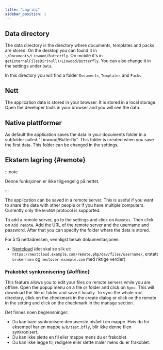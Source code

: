 ```yaml
---
title: "Lagring"
sidebar_position: 2
---
```


## Data directory

The data directory is the directory where documents, templates and packs are stored. On the desktop you can found it in `~/Documents/Linwood/Butterfly`. On mobile it's in `getExternalFilesDir(null)/Linwood/Butterfly`. You can also change it in the settings under `Data`.

In this directory you will find a folder `Documents`, `Templates` and `Packs`.

## Nett

The application data is stored in your browser. It is stored in a local storage. Open the developer tools in your browser and you will see the data.

## Native plattformer

As default the application saves the data in your documents folder in a subfolder called "Linwood/Butterfly". This folder is created when you save the first data. This folder can be changed in the settings.

## Ekstern lagring {#remote}

:::note

Denne funksjonen er ikke tilgjengelig på nettet.

:::

The application can be saved in a remote server. This is useful if you want to share the data with other people or if you have multiple computers. Currently only the `WebDAV` protocol is supported.

To add a remote server, go to the settings and click on `Remotes`. Then click on `Add remote`. Add the URL of the remote server and the username and password. After that you can specify the folder where the data is stored.

For å få nettadressen, vennligst besøk dokumentasjonen:

* [Nextcloud](https://docs.nextcloud.com/server/latest/user_manual/en/files/access_webdav.html) (det skal se slik ut: `https://nextcloud.example.com/remote.php/dav/files/username/`, erstatt `brukernavn` og `nextover.example.com` med riktige verdier)

### Frakoblet synkronisering {#offline}

This feature allows you to edit your files on remote servers while you are offline. Open the popup menu on a file or folder and click on `Sync`. This will download the file or folder and save it locally. To sync the whole root directory, click on the checkmark in the create dialog or click on the remote in the setting and click on the checkmark in the manage section.

Det finnes noen begrensninger:

* Du kan bare synkronisere den øverste nivået i en mappe. Hvis du for eksempel har en mappe `a/b/test.bfly`, blir ikke denne filen synkronisert.
* Du kan ikke slette en fil eller mappe mens du er frakoblet.
* Du kan ikke legge til, redigere eller slette maler mens du er frakoblet.
